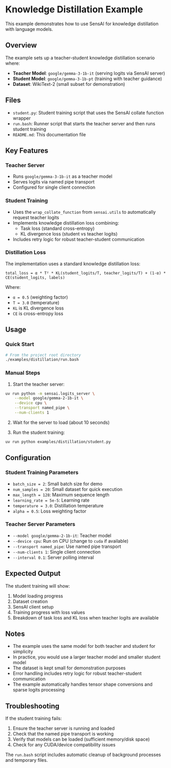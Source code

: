 # Knowledge Distillation Example

This example demonstrates how to use SensAI for knowledge distillation with language models.

## Overview

The example sets up a teacher-student knowledge distillation scenario where:

- **Teacher Model**: `google/gemma-3-1b-it` (serving logits via SensAI server)
- **Student Model**: `google/gemma-3-1b-pt` (training with teacher guidance)
- **Dataset**: WikiText-2 (small subset for demonstration)

## Files

- `student.py`: Student training script that uses the SensAI collate function wrapper
- `run.bash`: Runner script that starts the teacher server and then runs student training
- `README.md`: This documentation file

## Key Features

### Teacher Server
- Runs `google/gemma-3-1b-it` as a teacher model
- Serves logits via named pipe transport
- Configured for single client connection

### Student Training
- Uses the `wrap_collate_function` from `sensai.utils` to automatically request teacher logits
- Implements knowledge distillation loss combining:
  - Task loss (standard cross-entropy)
  - KL divergence loss (student vs teacher logits)
- Includes retry logic for robust teacher-student communication

### Distillation Loss
The implementation uses a standard knowledge distillation loss:
```
total_loss = α * T² * KL(student_logits/T, teacher_logits/T) + (1-α) * CE(student_logits, labels)
```

Where:
- `α = 0.5` (weighting factor)
- `T = 3.0` (temperature)
- `KL` is KL divergence loss
- `CE` is cross-entropy loss

## Usage

### Quick Start
```bash
# From the project root directory
./examples/distillation/run.bash
```

### Manual Steps
1. Start the teacher server:
```bash
uv run python -m sensai.logits_server \
    --model google/gemma-2-1b-it \
    --device cpu \
    --transport named_pipe \
    --num-clients 1
```

2. Wait for the server to load (about 10 seconds)

3. Run the student training:
```bash
uv run python examples/distillation/student.py
```

## Configuration

### Student Training Parameters
- `batch_size = 2`: Small batch size for demo
- `num_samples = 20`: Small dataset for quick execution
- `max_length = 128`: Maximum sequence length
- `learning_rate = 5e-5`: Learning rate
- `temperature = 3.0`: Distillation temperature
- `alpha = 0.5`: Loss weighting factor

### Teacher Server Parameters
- `--model google/gemma-2-1b-it`: Teacher model
- `--device cpu`: Run on CPU (change to `cuda` if available)
- `--transport named_pipe`: Use named pipe transport
- `--num-clients 1`: Single client connection
- `--interval 0.1`: Server polling interval

## Expected Output

The student training will show:
1. Model loading progress
2. Dataset creation
3. SensAI client setup
4. Training progress with loss values
5. Breakdown of task loss and KL loss when teacher logits are available

## Notes

- The example uses the same model for both teacher and student for simplicity
- In practice, you would use a larger teacher model and smaller student model
- The dataset is kept small for demonstration purposes
- Error handling includes retry logic for robust teacher-student communication
- The example automatically handles tensor shape conversions and sparse logits processing

## Troubleshooting

If the student training fails:
1. Ensure the teacher server is running and loaded
2. Check that the named pipe transport is working
3. Verify that models can be loaded (sufficient memory/disk space)
4. Check for any CUDA/device compatibility issues

The `run.bash` script includes automatic cleanup of background processes and temporary files.
